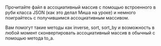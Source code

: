Прочитайте файл в ассоциативный массив с помощью встроенного в руби класса JSON (как это делал Миша на уроке) и немного поиграйтесь с получившимся ассоциативным массивом.

Вам помогут такие методы как inverse, sort, sort_by и возможность в любой момент сконвертировать ассоциативный массив в обычный с помощью метода to_a.